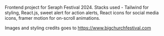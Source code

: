 Frontend project for Seraph Festival 2024.
Stacks used - Tailwind for styling, React.js, sweet alert for action alerts, React icons for social media icons, framer motion for on-scroll animations.


Images and styling credits goes to https://www.bigchurchfestival.com
